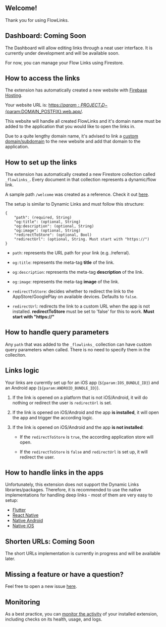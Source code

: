 ## Welcome!

Thank you for using FlowLinks.

## Dashboard: Coming Soon

The Dashboard will allow editing links through a neat user interface. It is currently under development and will be available soon.

For now, you can manage your Flow Links using Firestore.

## How to access the links

The extension has automatically created a new website with [Firebase Hosting](https://console.firebase.google.com/project/${param:PROJECT_ID}/hosting/sites/${param:PROJECT_ID}-${param:DOMAIN_POSTFIX}).

Your website URL is: [https://${param:PROJECT_ID}-${param:DOMAIN_POSTFIX}.web.app/](https://${param:PROJECT_ID}-${param:DOMAIN_POSTFIX}.web.app/).

This website will handle all created FlowLinks and it's domain name must be added to the application that you would like to open the links in.

Due to a quite lengthy domain name, it's advised to link a [custom domain/subdomain](https://firebase.google.com/docs/hosting/custom-domain) to the new website and add that domain to the application.

## How to set up the links

The extension has automatically created a new Firestore collection called `_flowlinks_`. Every document in that collection represents a dynamic/flow link.

A sample path `/welcome` was created as a reference. Check it out [here](https://${param:PROJECT_ID}-${param:DOMAIN_POSTFIX}.web.app/welcome).

The setup is similar to Dynamic Links and must follow this structure:

```
{
	"path": (required, String)
	"og:title": (optional, String)
	"og:description": (optional, String)
    "og:image": (optional, String)
    "redirectToStore": (optional, Bool)
    "redirectUrl": (optional, String. Must start with "https://")
}
```

- `path`: represents the URL path for your link (e.g. /referral).

- `og:title`: represents the meta-tag **title** of the link.

- `og:description`: represents the meta-tag **description** of the link.

- `og:image`: represents the meta-tag **image** of the link.

- `redirectToStore`: decides whether to redirect the link to the AppStore/GooglePlay on available devices. Defaults to `false`.

- `redirectUrl`: redirects the link to a custom URL when the app is not installed. **redirectToStore** must be set to 'false' for this to work. **Must start with "https://"**

## How to handle query parameters

Any `path` that was added to the `_flowlinks_` collection can have custom query parameters when called. There is no need to specify them in the colleciton.

## Links logic

Your links are curerntly set up for an iOS app (`${param:IOS_BUNDLE_ID}`) and an Android app (`${param:ANDROID_BUNDLE_ID}`).

1. If the link is opened on a platform that is not iOS/Android, it will do nothing or redirect the user is `redirectUrl` is set.

2. If the link is opened on iOS/Android and the app **is installed**, it will open the app and trigger the according logic.

3. If the link is opened on iOS/Android and the app **is not installed**:

   - If the `redirectToStore` is `true`, the according application store will open.

   - If the `redirectToStore` is `false` and `redirectUrl` is set up, it will redirect the user.

## How to handle links in the apps

Unfortunately, this extension does not support the Dynamic Links libraries/packages. Therefore, it is recommended to use the native implementations for handling deep links - most of them are very easy to setup:

- [Flutter](https://pub.dev/packages/uni_links)
- [React Native](https://reactnative.dev/docs/linking)
- [Native Android](https://developer.android.com/training/app-links)
- [Native iOS](https://developer.apple.com/documentation/xcode/supporting-universal-links-in-your-app)

## Shorten URLs: Coming Soon

The short URLs implementation is currently in progress and will be available later.

## Missing a feature or have a question?

Feel free to open a new issue [here](https://github.com/jauntybrain/flow-links-extension/issues).

## Monitoring

As a best practice, you can [monitor the activity](https://firebase.google.com/docs/extensions/manage-installed-extensions#monitor) of your installed extension, including checks on its health, usage, and logs.
